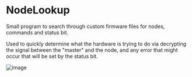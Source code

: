 # NodeLookup

<p>Small program to search through custom firmware files for nodes, commands and status bit.</p>
<p>Used to quickly determine what the hardware is trying to do via decrypting the signal between the "master" and the node, and any error that might occur that will be set by the status bit.</p>

![image](https://github.com/Ar0sh/NodeLookup/assets/73751609/d5956407-7c0b-42cf-bd00-a3616e5c40c9)

